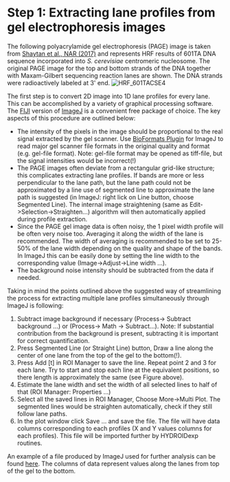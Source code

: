 # Step 1: Extracting lane profiles from gel electrophoresis images
The following polyacrylamide gel electrophoresis (PAGE) image is taken from [Shaytan et al., NAR (2017)](https://www.ncbi.nlm.nih.gov/pubmed/28934480) and represents HRF results of 601TA DNA sequence incorporated into *S. cerevisiae* centromeric nucleosome. The original PAGE image for the top and bottom strands of the DNA together with Maxam-Gilbert sequencing reaction lanes are shown. The DNA strands were radioactively labeled at 3' end.
![HRF_601TACSE4](data/gel.png)


The first step is to convert 2D image into 1D lane profiles for every lane. This can be accomplished by a variety of graphical processing software. The [FIJI](https://fiji.sc) version of [ImageJ](https://imagej.nih.gov) is a convenient free package of choice. The key aspects of this procedure are outlined below:

- The intensity of the pixels in the image should be proportional to the real signal extracted by the gel scanner. Use [BioFormats Plugin](http://www.openmicroscopy.org/site/products/bio-formats) for ImageJ  to read major gel scanner file formats in the original quality and format (e.g. gel-file format). Note: gel-file format may be opened as tiff-file, but the signal intensities would be incorrect(!)
- The PAGE images often deviate from a rectangular grid-like structure; this complicates extracting lane profiles. If bands are more or less perpendicular to the lane path, but the lane path could not be approximated by a line use of segmented line to approximate the lane path is suggested (in ImageJ: right lick on Line button, choose Segmented Line). The internal image straightening (same as Edit->Selection->Straighten...) algorithm will then automatically applied during profile extraction.
- Since the PAGE gel image data is often noisy, the 1 pixel width profile will be often very noise too. Averaging it along the width of the lane is recommended. The width of averaging is recommended to be set to 25-50% of the lane width depending on the quality and shape of the bands. In ImageJ this can be easily done by setting the line width to the corresponding value (Image->Adjust->Line width ...).
- The background noise intensity should be subtracted from the data if needed.

Taking in mind the points outlined above the suggested way of streamlining the process for extracting multiple lane profiles simultaneously through ImageJ is following:

1. Subtract image background if necessary (Process-> Subtract background ...) or (Process-> Math -> Subtract...). Note: If substantial contribution from the background is present, subtracting it is important for correct quantification.
3. Press Segmented Line (or Straight Line) button, Draw a line along the center of one lane from the top of the gel to the bottom(!).
4. Press Add [t] in ROI Manager to save the line. Repeat point 2 and 3 for each lane. Try to start and stop each line at the equivalent positions, so there length is approximately the same (see Figure above).
5. Estimate the lane width and set the width of all selected lines to half of that (ROI Manager: Properties ...)
6. Select all the saved lines in ROI Manager, Choose More->Multi Plot. The segmented lines would be straighten automatically, check if they still follow lane paths.
7. In the plot window click Save ... and save the file. The file will have data columns corresponding to each profiles (X and Y values columns for each profiles). This file will be imported further by HYDROIDexp routines.

An example of a file produced by ImageJ used for further analysis can be found [here](data/lane_profiles.xls). The columns of data represent values along the lanes from top of the gel to the bottom.
